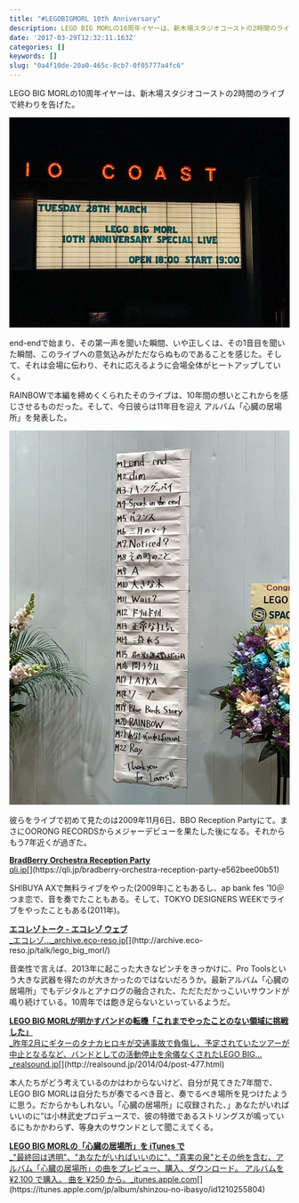```yaml
---
title: "#LEGOBIGMORL 10th Anniversary"
description: LEGO BIG MORLの10周年イヤーは、新木場スタジオコーストの2時間のライブで終わりを告げた。
date: '2017-03-29T12:32:11.163Z'
categories: []
keywords: []
slug: "0a4f10de-20a0-465c-8cb7-0f05777a4fc6"
---
```

LEGO BIG MORLの10周年イヤーは、新木場スタジオコーストの2時間のライブで終わりを告げた。

![](1__j1NKgjImwf__hmliYc__BlVw__2x.jpeg)

end-endで始まり、その第一声を聞いた瞬間、いや正しくは、その1音目を聞いた瞬間、このライブへの意気込みがただならぬものであることを感じた。そして、それは会場に伝わり、それに応えるように会場全体がヒートアップしていく。

RAINBOWで本編を締めくくられたそのライブは、10年間の想いとこれからを感じさせるものだった。そして、今日彼らは11年目を迎え アルバム「心臓の居場所」を発表した。

![](1__7mNrD__HRbNFagmesGt__25A__2x.jpeg)

彼らをライブで初めて見たのは2009年11月6日、BBO Reception Partyにて。まさにOORONG RECORDSからメジャーデビューを果たした後になる。それからもう7年近くが過ぎた。

[**BradBerry Orchestra Reception Party**  
qli.jp](https://qli.jp/bradberry-orchestra-reception-party-e562bee00b51 "https://qli.jp/bradberry-orchestra-reception-party-e562bee00b51")[](https://qli.jp/bradberry-orchestra-reception-party-e562bee00b51)

SHIBUYA AXで無料ライブをやった(2009年)こともあるし、ap bank fes ’10＠つま恋で、音を奏でたこともある。そして、TOKYO DESIGNERS WEEKでライブをやったこともある(2011年)。

[**エコレゾトーク - エコレゾ ウェブ**  
_エコレゾ…_archive.eco-reso.jp](http://archive.eco-reso.jp/talk/lego_big_morl/ "http://archive.eco-reso.jp/talk/lego_big_morl/")[](http://archive.eco-reso.jp/talk/lego_big_morl/)

音楽性で言えば、2013年に起こった大きなピンチをきっかけに、Pro Toolsという大きな武器を得たのが大きかったのではないだろうか。最新アルバム「心臓の居場所」でもデジタルとアナログの融合された、ただただかっこいいサウンドが鳴り続けている。10周年では飽き足らないといっているようだ。

[**LEGO BIG MORLが明かすバンドの転機「これまでやったことのない領域に挑戦した」**  
_昨年2月にギターのタナカヒロキが交通事故で負傷し、予定されていたツアーが中止となるなど、バンドとしての活動停止を余儀なくされたLEGO BIG…_realsound.jp](http://realsound.jp/2014/04/post-477.html "http://realsound.jp/2014/04/post-477.html")[](http://realsound.jp/2014/04/post-477.html)

本人たちがどう考えているのかはわからないけど、自分が見てきた7年間で、LEGO BIG MORLは自分たちが奏でるべき音と、奏でるべき場所を見つけたように思う。だからかもしれない。「心臓の居場所」に収録された、」あなたがいればいいのに”は小林武史プロデュースで、彼の特徴であるストリングスが鳴っているにもかかわらず、等身大のサウンドとして聞こえてくる。

[**LEGO BIG MORLの「心臓の居場所」を iTunes で**  
_"最終回は透明"、"あなたがいればいいのに"、"真実の泉"とその他を含む、アルバム「心臓の居場所」の曲をプレビュー、購入、ダウンロード。 アルバムを ¥2,100 で購入。 曲を ¥250 から。_itunes.apple.com](https://itunes.apple.com/jp/album/shinzou-no-ibasyo/id1210255804 "https://itunes.apple.com/jp/album/shinzou-no-ibasyo/id1210255804")[](https://itunes.apple.com/jp/album/shinzou-no-ibasyo/id1210255804)